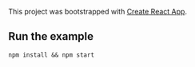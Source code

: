 This project was bootstrapped with [Create React App](https://github.com/facebookincubator/create-react-app).

## Run the example

```shell
npm install && npm start
```
